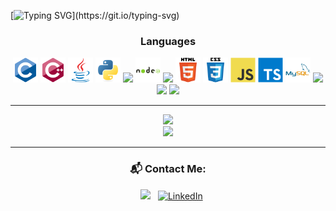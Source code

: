 

[![Typing SVG](https://readme-typing-svg.herokuapp.com?font=Yanone+Kaffeesatz&color=40cfcd&size=64&center=true&vCenter=true&width=1000&height=200&lines=Hi+%F0%9F%91%8B%2C+I'm+Harsh%2C;A+passionate+full+stack+developer+from+India.)](https://git.io/typing-svg)


<h3 align="center" style="color=#40cfcd;">Languages</h3>
<div align="center">
<code><img height="40" src="https://raw.githubusercontent.com/devicons/devicon/master/icons/c/c-original.svg"></code>
<code><img height="40" src="https://raw.githubusercontent.com/devicons/devicon/master/icons/cplusplus/cplusplus-original.svg"></code>
<code><img height="40" src="https://raw.githubusercontent.com/devicons/devicon/master/icons/java/java-original.svg"></code>
<code><img height="40" src="https://raw.githubusercontent.com/devicons/devicon/master/icons/python/python-original.svg"></code>
<code><img height="40" src="https://angular.io/assets/images/logos/angular/angular.svg"></code>
<code><img height="40" src="https://raw.githubusercontent.com/devicons/devicon/master/icons/nodejs/nodejs-original-wordmark.svg"></code>
<code><img height="40" src="https://www.vectorlogo.zone/logos/springio/springio-icon.svg"></code>
<code><img height="40" src="https://raw.githubusercontent.com/devicons/devicon/master/icons/html5/html5-original-wordmark.svg"></code>
<code><img height="40" src="https://raw.githubusercontent.com/devicons/devicon/master/icons/css3/css3-original-wordmark.svg"></code>
<code><img height="40" src="https://raw.githubusercontent.com/devicons/devicon/master/icons/javascript/javascript-original.svg"></code>
<code><img height="40" src="https://raw.githubusercontent.com/devicons/devicon/master/icons/typescript/typescript-original.svg"></code>
<code><img height="40" src="https://raw.githubusercontent.com/devicons/devicon/master/icons/mysql/mysql-original-wordmark.svg"></code>
<code><img height="40" src="https://cdn.worldvectorlogo.com/logos/mongodb-icon-1.svg"></code>
<code><img height="40" src="https://www.vectorlogo.zone/logos/git-scm/git-scm-icon.svg"></code>
<code><img height="40" src="https://cdn.worldvectorlogo.com/logos/electronjs.svg"></code>
</div>
<hr>
<!-- <h3 align="left">Tools:</h3>

<code><img height="40" src="https://icons.iconarchive.com/icons/papirus-team/papirus-apps/72/eclipse-icon.png"></code>
<code><img height="40" src="https://www.vectorlogo.zone/logos/heroku/heroku-icon.svg"></code>
<code><img height="40" src="https://www.vectorlogo.zone/logos/getpostman/getpostman-icon.svg"></code>
<code><img height="40" src="https://upload.wikimedia.org/wikipedia/commons/thumb/4/4f/Icon-Vim.svg/256px-Icon-Vim.svg.png"></code>
<code><img height="40" src="https://raw.githubusercontent.com/devicons/devicon/master/icons/amazonwebservices/amazonwebservices-original-wordmark.svg"></code>
<code><img height="40" src="https://raw.githubusercontent.com/devicons/devicon/master/icons/oracle/oracle-original.svg"></code>
<code><img height="40" src="https://raw.githubusercontent.com/detain/svg-logos/780f25886640cef088af994181646db2f6b1a3f8/svg/selenium-logo.svg"></code>
<code><img height="40" src="https://img.icons8.com/color/48/000000/visual-studio-code-2019.png"></code> -->


<!-- <p><img align="center" src="https://github-readme-stats.vercel.app/api/top-langs?username=harsh4999&show_icons=true&theme=tokyonight&hide_border=true&locale=en&layout=compact" alt="harsh4999" /></p>

<p>&nbsp;<img align="center" src="https://github-readme-stats.vercel.app/api?username=harsh4999&show_icons=true&theme=tokyonight&hide_border=true&locale=en" alt="harsh4999" /></p>

<p><img align="center" src="https://github-readme-streak-stats.herokuapp.com/?user=harsh4999&theme=dark" alt="harsh4999" /></p>



<a href="https://github.com/harsh4999/github-readme-activity-graph"><img alt="Harsh Activity Graph" src="https://activity-graph.herokuapp.com/graph?username=harsh4999&bg_color=0D1117&color=5BCDEC&line=5BCDEC&point=FFFFFF&hide_border=true" /></a> -->

<p align="center">
 <a href="https://git.io/streak-stats">
    <img src="http://github-readme-streak-stats.herokuapp.com?user=Harsh4999&theme=react&background=0d1117&border=666">
  </a>
  <br>
  <a href="https://github.com/warunicorn19/github-readme-activity-graph">
    <img src="https://activity-graph.herokuapp.com/graph?username=Harsh4999&theme=react-dark&hide_border=true">
  </a>
</p>

<hr>
 <h3 align = "center">📬 Contact Me:</h3>
<p align='middle'>
&nbsp;&nbsp;
<a href="https://twitter.com/Harsh49999?t=4hXUDy1ftRR_NZz3EUulqw&s=09"><img height="40" src="https://img.icons8.com/office/40/000000/twitter.png"/></a>&nbsp;&nbsp;
<a href="https://www.linkedin.com/in/harsh-trivedi-ba0752144/"><img alt="LinkedIn" height="40" width="40" src="https://img.icons8.com/ultraviolet/40/000000/linkedin.png"/></a>



</p>                   


